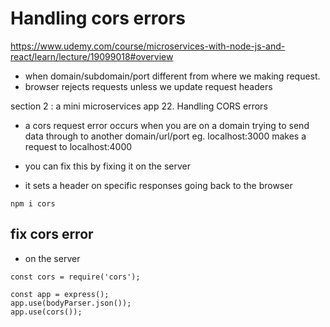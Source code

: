 # Handling cors errors

https://www.udemy.com/course/microservices-with-node-js-and-react/learn/lecture/19099018#overview

- when domain/subdomain/port different from where we making request.
- browser rejects requests unless we update request headers

section 2 : a mini microservices app 22. Handling CORS errors
- a cors request error occurs when you are on a domain trying to send data through to another domain/url/port
  eg. localhost:3000 makes a request to localhost:4000

- you can fix this by fixing it on the server
- it sets a header on specific responses going back to the browser

```shell
npm i cors
```

## fix cors error

- on the server

```
const cors = require('cors');

const app = express();
app.use(bodyParser.json());
app.use(cors());

```

